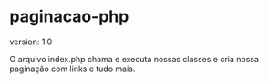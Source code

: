 # paginacao-php
version: 1.0

O arquivo index.php chama e executa nossas classes e cria nossa paginação com links e tudo mais.
